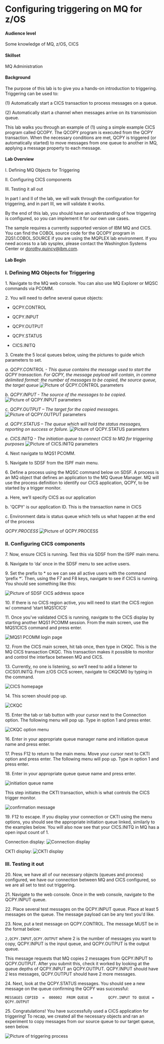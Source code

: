 # Configuring triggering on MQ for z/OS
#### Audience level
Some knowledge of MQ, z/OS, CICS
#### Skillset
MQ Administration

#### Background

The purpose of this lab is to give you a hands-on introduction to triggering. Triggering can be used to:

(1) Automatically start a CICS transaction to process messages on a queue.

(2) Automatically start a channel when messages arrive on its transmission queue.

This lab walks you through an example of (1) using a simple example CICS program called QCOPY. The QCOPY program is executed from the QCPY transaction. When the necessary conditions are met, QCPY is triggered (or automatically started) to move messages from one queue to another in MQ, applying a message property to each message. 

#### Lab Overview

I. Defining MQ Objects for Triggering

II. Configuring CICS components

III. Testing it all out


In part I and II of the lab, we will walk through the configuration for triggering, and in part III, we will validate it works. 

By the end of this lab, you should have an understanding of how triggering is configured, so you can implement it for our own use cases.

The sample requires a currently supported version of IBM MQ and CICS. You can find the COBOL source code for the QCOPY program in ZQS1.COBOL.SOURCE if you are using the MQPLEX lab environment. If you need access to a lab sysplex, please contact the Washington Systems Center or dorothy.quincy@ibm.com.

#### Lab Begin

### I. Defining MQ Objects for Triggering

1\.	Navigate to the MQ web console. You can also use MQ Explorer or MQSC commands via PCOMM.

2\.	You will need to define several queue objects:

- QCPY.CONTROL

- QCPY.INPUT

- QCPY.OUTPUT

- QCPY.STATUS

- CICS.INITQ

3\.	Create the 5 local queues below, using the pictures to guide which parameters to set.

*a. QCPY.CONTROL - This queue contains the message used to start the QCPY transaction. For QCPY, the message payload will contain, in comma delimited format: the number of messages to be copied, the source queue, the target queue*
![Picture of QCPY.CONTROL parameters](TRIG1.png)
 
*b. QCPY.INPUT - The source of the messages to be copied.*
![Picture of QCPY.INPUT parameters](TRIG2.png)

*c. QCPY.OUTPUT – The target for the copied messages.*	
![Picture of QCPY.OUTPUT parameters](TRIG2.png)

*d. QCPY.STATUS – The queue which will hold the status messages, reporting on success or failure.*
![Picture of QCPY.STATUS parameters](TRIG2.png)

*e. CICS.INITQ - The initiation queue to connect CICS to MQ for triggering purposes*
![Picture of CICS.INITQ parameters](image-11.png)

4\. Next navigate to MQS1 PCOMM.

5\. Navigate to SDSF from the ISPF main menu.

6\. Define a process using the MQSC command below on SDSF. A process is an MQ object that defines an application to the MQ Queue Manager. MQ will use the process definition to identify our CICS application, QCPY, to be started by a trigger monitor.

a.	Here, we’ll specify CICS as our application

b.	'QCPY' is our application ID. This is the transaction name in CICS

c.	Environment data is status queue which tells us what happen at the end of the process 

*QCPY.PROCESS*
![Picture of QCPY.PROCESS](image-7.png)

### II. Configuring CICS components

7\.	Now, ensure CICS is running. Test this via SDSF from the ISPF main menu.

8\.	Navigate to ‘da’ once in the SDSF menu to see active users.

9\.	Set the prefix to * so we can see all active users with the command ‘prefix *’. Then, using the F7 and F8 keys, navigate to see if CICS is running. You should see something like this:

![Picture of SDSF CICS address space](image-12.png)

10\.	If there is no CICS region active, you will need to start the CICS region w/ command ‘start MQS1CICS’

11\.	Once you've validated CICS is running, navigate to the CICS display by starting another MQS1 PCOMM session. From the main screen, use the MQS1CICS command and press enter.

![MQS1 PCOMM login page](image-8.png)

12\.	From the CICS main screen, hit tab once, then type in CKQC. This is the MQ CICS transaction CKQC. This transaction makes it possible to monitor and control the interface between MQ and CICS.

13\.	Currently, no one is listening, so we’ll need to add a listener to CICS01.INITQ. From z/OS CICS screen, navigate to CKQCM0 by typing in the command.

![CICS homepage](image-2.png)

14\.	This screen should pop up. 

![CKQC](image-3.png)

15\.	Enter the tab or tab button with your cursor next to the Connection option. The following menu will pop up. Type in option 1 and press enter.

![CKQC option menu](image-4.png)

16\. Enter in your appropriate queue manager name and initiation queue name and press enter.

17\. Press F12 to return to the main menu. Move your cursor next to CKTI option and press enter. The following menu will pop up. Type in option 1 and press enter.

18\.	Enter in your appropriate queue queue name and press enter.

![initiation queue name](image-5.png)
    
This step initiates the CKTI transaction, which is what controls the CICS trigger monitor.

![confirmation message](image-6.png)

19\. F12 to escape. If you display your connection or CKTI using the menu options, you should see the appropriate initiation queue linked, similarly to the examples below. You will also now see that your CICS.INITQ in MQ has a open input count of 1.

Connection display:
![Connection display](image-10.png)

CKTI display:
![CKTI display](image-9.png)

### III. Testing it out

20\.	Now, we have all of our necessary objects (queues and process) configured, we have our connection between MQ and CICS configured, so we are all set to test out triggering. 

21\. Navigate to the web console. Once in the web console, navigate to the QCPY.INPUT queue. 

22\. Place several test messages on the QCPY.INPUT queue. Place at least 5 messages on the queue. The message payload can be any text you'd like.

23\. Now, put a test message on QCPY.CONTROL. The message MUST be in the format below: 

`
2,QCPY.INPUT,QCPY.OUTPUT
`
where 2 is the number of messages you want to copy, QCPY.INPUT is the input queue, and QCPY.OUTPUT is the output queue.
 
This message requests that MQ copies 2 messages from QCPY.INPUT to QCPY.OUTPUT. After you submit this, check it worked by looking at the queue depths of QCPY.INPUT an QCPY.OUTPUT. QCPY.INPUT should have 2 less messages, QCPY.OUTPUT should have 2 more messages.

24\. Next, look at the QCPY.STATUS messages. You should see a new message on the queue confirming the QCPY was successful:

`
MESSAGES COPIED  =  000002 
FROM QUEUE =       QCPY.INPUT
TO QUEUE =         QCPY.OUTPUT
`

25\.	Congratulations! You have successfully used a CICS application for triggering! To recap, we created all the necessary objects and ran an experiment to copy messages from our source queue to our target queue, seen below.

![Picture of triggering process](assets/trigdiagram.png)
